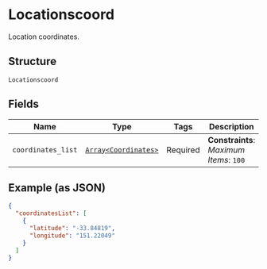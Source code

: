 
# Locationscoord

Location coordinates.

## Structure

`Locationscoord`

## Fields

| Name | Type | Tags | Description |
|  --- | --- | --- | --- |
| `coordinates_list` | [`Array<Coordinates>`](../../doc/models/coordinates.md) | Required | **Constraints**: *Maximum Items*: `100` |

## Example (as JSON)

```json
{
  "coordinatesList": [
    {
      "latitude": "-33.84819",
      "longitude": "151.22049"
    }
  ]
}
```

